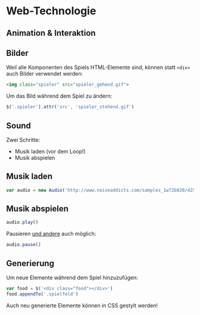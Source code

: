 # Web-Technologie

## Animation & Interaktion



## Bilder

Weil alle Komponenten des Spiels HTML-Elemente sind, können statt `<div>` auch Bilder verwendet werden:

```html
<img class="spieler" src="spieler_gehend.gif">
```



Um das Bild während dem Spiel zu ändern:

```js
$('.spieler').attr('src', 'spieler_stehend.gif')
```



## Sound

Zwei Schritte:

* Musik laden (vor dem Loop!)
* Musik abspielen



## Musik laden

```js
var audio = new Audio('http://www.noiseaddicts.com/samples_1w72b820/4250.mp3')
```



## Musik abspielen

```js
audio.play()
```

Pausieren [und andere](https://developer.mozilla.org/de/docs/Web/HTML/Using_HTML5_audio_and_video#Controlling_media_playback) auch möglich:

```js
audio.pause()
```



## Generierung

Um neue Elemente während dem Spiel hinzuzufügen:

```js
var food = $('<div class="food"></div>')
food.appendTo('.spielfeld')
```

Auch neu generierte Elemente können in CSS gestylt werden!
